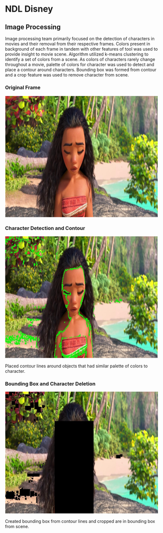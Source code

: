 # NDL Disney

## Image Processing
Image processing team primarily focused on the detection of characters in movies and their removal from their respective frames. Colors present in background of each frame in tandem with other features of tool was used to provide insight to movie scene. Algorithm utilized k-means clustering to identify a set of colors from a scene. As colors of characters rarely change throughout a movie, palette of colors for character was used to detect and place a contour around characters. Bounding box was formed from contour and a crop feature was used to remove character from scene.

### Original Frame
<p align="center">
  <img width="800" height="400" src="https://github.com/stevens34400/NDL_Disney/blob/master/images/original_frame.PNG">
</p>

### Character Detection and Contour
<p align="center">
  <img width="800" height="400" src="https://github.com/stevens34400/NDL_Disney/blob/master/images/contour_frame.PNG">
</p>
Placed contour lines around objects that had similar palette of colors to character.

### Bounding Box and Character Deletion
<p align="center">
  <img width="800" height="400" src="https://github.com/stevens34400/NDL_Disney/blob/master/images/char_deletion.PNG">
</p>
Created bounding box from contour lines and cropped are in bounding box from scene. 
